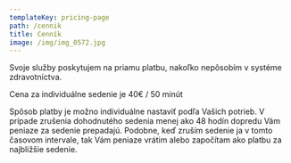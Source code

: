 ```yaml
---
templateKey: pricing-page
path: /cennik
title: Cenník
image: /img/img_0572.jpg
---
```

Svoje služby poskytujem na priamu platbu, nakoľko nepôsobím v systéme zdravotníctva. 

Cena za individuálne sedenie je 40€ / 50 minút

Spôsob platby je možno individuálne nastaviť podľa Vašich potrieb. V prípade zrušenia dohodnutého sedenia menej ako 48 hodín dopredu Vám peniaze za sedenie prepadajú. Podobne, keď zruším sedenie ja v tomto časovom intervale, tak Vám peniaze vrátim alebo započítam ako platbu za najbližšie sedenie.